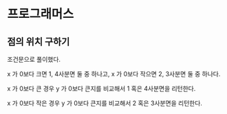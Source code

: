 # 프로그래머스

## 점의 위치 구하기

조건문으로 풀이했다.

x 가 0보다 크면 1, 4사분면 둘 중 하나고, x 가 0보다 작으면 2, 3사분면 둘 중 하나다.

x 가 0보다 큰 경우 y 가 0보다 큰지를 비교해서 1 혹은 4사분면을 리턴한다.

x 가 0보다 작은 경우 y 가 0보다 큰지를 비교해서 2 혹은 3사분면을 리턴한다.



